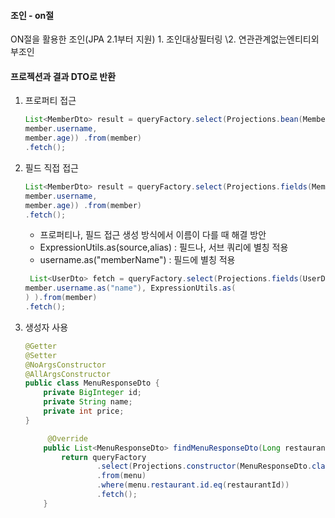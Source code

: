 #### 조인 - on절

ON절을 활용한 조인(JPA 2.1부터 지원) 1. 조인대상필터링
 \2. 연관관계없는엔티티외부조인



#### 프로젝션과 결과 DTO로 반환

1. 프로퍼티 접근

   ```java
   List<MemberDto> result = queryFactory.select(Projections.bean(MemberDto.class,
   member.username,
   member.age)) .from(member)
   .fetch();
   ```

2. 필드 직접 접근

   ```java
   List<MemberDto> result = queryFactory.select(Projections.fields(MemberDto.class,
   member.username,
   member.age)) .from(member)
   .fetch();
   ```

   * 프로퍼티나, 필드 접근 생성 방식에서 이름이 다를 때 해결 방안 
   * ExpressionUtils.as(source,alias) : 필드나, 서브 쿼리에 별칭 적용 
   * username.as("memberName") : 필드에 별칭 적용

   ```java
    List<UserDto> fetch = queryFactory.select(Projections.fields(UserDto.class,
   member.username.as("name"), ExpressionUtils.as(
   ) ).from(member)
   .fetch();
   ```

   

3. 생성자 사용

   ```java
   @Getter
   @Setter
   @NoArgsConstructor
   @AllArgsConstructor
   public class MenuResponseDto {
       private BigInteger id;
       private String name;
       private int price;
   }
   ```

   

   ```java
   		@Override
       public List<MenuResponseDto> findMenuResponseDto(Long restaurantId) {
           return queryFactory
                   .select(Projections.constructor(MenuResponseDto.class, menu.id, menu.name, menu.price ))
                   .from(menu)
                   .where(menu.restaurant.id.eq(restaurantId))
                   .fetch();
       }
   
   ```

   

